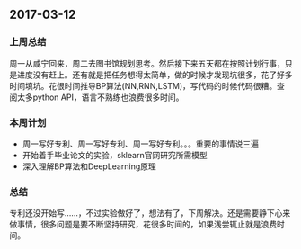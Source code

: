 ## 2017-03-12 ##

### 上周总结 ###
周一从咸宁回来，周二去图书馆规划思考。然后接下来五天都在按照计划行事，只是进度没有赶上。还有就是把任务想得太简单，做的时候才发现坑很多，花了好多时间填坑。花很时间推导BP算法(NN,RNN,LSTM)，写代码的时候代码很糟。查阅太多python API，语言不熟练也浪费很多时间。


### 本周计划 ###
+ 周一写好专利、周一写好专利、周一写好专利。。。重要的事情说三遍
+ 开始着手毕业论文的实验，sklearn官网研究所需模型
+ 深入理解BP算法和DeepLearning原理

### 总结 ###
专利还没开始写……，不过实验做好了，想法有了，下周解决。还是需要静下心来做事情，很多问题是要不断坚持研究，花很多时间的，如果浅尝辄止就是浪费时间。
